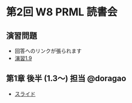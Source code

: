 第2回 W8 PRML 読書会
====

演習問題
----

- 回答へのリンクが張られます
- [演習1.9](https://github.com/daimatz/w8prml/blob/master/files/2012-09-24/ex_1-9.pdf?raw=true)

第1章 後半 (1.3～) 担当 @doragao
----

- [スライド](http://www.slideshare.net/toshihikoiio98/prml-13-16)
